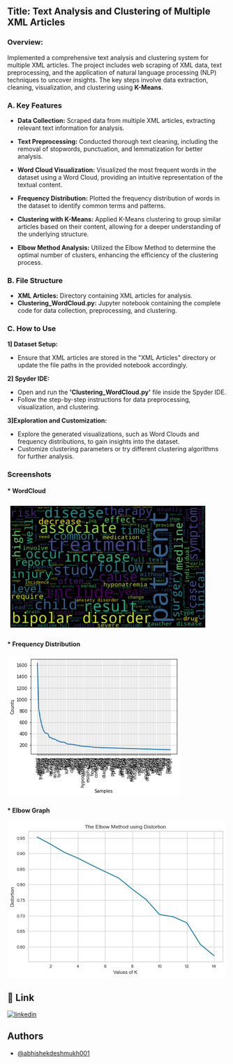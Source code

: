 ## Title: Text Analysis and Clustering of Multiple XML Articles

### Overview:
Implemented a comprehensive text analysis and clustering system for multiple XML articles. The project includes web scraping of XML data, text preprocessing, and the application of natural language processing (NLP) techniques to uncover insights. The key steps involve data extraction, cleaning, visualization, and clustering using **K-Means**.


### A. Key Features
* **Data Collection:** Scraped data from multiple XML articles, extracting relevant text information for analysis.

* **Text Preprocessing:** Conducted thorough text cleaning, including the removal of stopwords, punctuation, and lemmatization for better analysis.

* **Word Cloud Visualization:** Visualized the most frequent words in the dataset using a Word Cloud, providing an intuitive representation of the textual content.

* **Frequency Distribution:** Plotted the frequency distribution of words in the dataset to identify common terms and patterns.

* **Clustering with K-Means:** Applied K-Means clustering to group similar articles based on their content, allowing for a deeper understanding of the underlying structure.

* **Elbow Method Analysis:** Utilized the Elbow Method to determine the optimal number of clusters, enhancing the efficiency of the clustering process.

### B. File Structure

* **XML Articles:** Directory containing XML articles for analysis.
* **Clustering_WordCloud.py:** Jupyter notebook containing the complete code for data collection, preprocessing, and clustering.

### C. How to Use

**1] Dataset Setup:**
* Ensure that XML articles are stored in the "XML Articles" directory or update the file paths in the provided notebook accordingly.

**2] Spyder IDE:**
* Open and run the **'Clustering_WordCloud.py'** file inside the Spyder IDE.
* Follow the step-by-step instructions for data preprocessing, visualization, and clustering.

**3]Exploration and Customization:**

* Explore the generated visualizations, such as Word Clouds and frequency distributions, to gain insights into the dataset.
* Customize clustering parameters or try different clustering algorithms for further analysis.


###  Screenshots

#### * WordCloud

![Model Training](https://github.com/abhishekdeshmukh001/Text-Analysis-and-Clustering-of-Multiple-XML-Articles/blob/main/WordCloud.png?raw=true)

#### * Frequency Distribution

![Object Tracking](https://github.com/abhishekdeshmukh001/Text-Analysis-and-Clustering-of-Multiple-XML-Articles/blob/main/Frequency%20Distribution.png?raw=true)

#### * Elbow Graph

![Object Tracking](https://github.com/abhishekdeshmukh001/Text-Analysis-and-Clustering-of-Multiple-XML-Articles/blob/main/K-Means%20Clustering%20-%20Elbow%20Graph.png?raw=true)



## 🔗 Link
[![linkedin](https://img.shields.io/badge/linkedin-0A66C2?style=for-the-badge&logo=linkedin&logoColor=white)](https://www.linkedin.com/in/abhishek-sachin-deshmukh/)


## Authors

- [@abhishekdeshmukh001](https://github.com/abhishekdeshmukh001)
